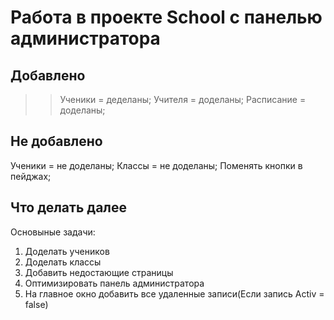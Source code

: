 # Работа в проекте School с панелью администратора


Добавлено
--------------------
>>Ученики = деделаны;
>>Учителя = доделаны;
>>Расписание = доделаны;


Не добавлено
---------------------
Ученики = не доделаны;
Классы = не доделаны;
Поменять кнопки в пейджах;

Что делать далее
---------------------
Основыные задачи:
  1) Доделать учеников
  2) Доделать классы
  3) Добавить недостающие страницы
  4) Оптимизировать панель администратора
  5) На главное окно добавить все удаленные записи(Если запись Activ = false)
